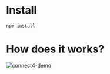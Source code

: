 # Install
``` npm install ```

# How does it works?

![connect4-demo](https://github.com/jarpi/connect-4/blob/master/public/game-play.gif)
